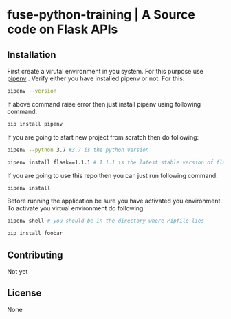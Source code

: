 # fuse-python-training | A Source code on Flask APIs

## Installation

First create a virutal environment in you system. For this purpose use [pipenv](https://pypi.org/project/pipenv/) . Verify either you have installed pipenv or not. For this:

```bash
pipenv --version
```

If above command raise error then just install pipenv using following command.
```bash
pip install pipenv
```

If you are going to start new project from scratch then do following:

```bash
pipenv --python 3.7 #3.7 is the python version

pipenv install flask==1.1.1 # 1.1.1 is the latest stable version of flask
```
If you are going to use this repo then you can just run following command:

```bash
pipenv install
```

Before running the application be sure you have activated you environment. To activate you virtual environment do following:

```bash
pipenv shell # you should be in the directory where Pipfile lies
```


```bash
pip install foobar
```


## Contributing
Not yet

## License
None


